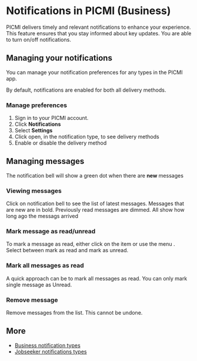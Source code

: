 # Notifications in PICMI (Business)

PICMI delivers timely and relevant notifications to enhance your experience. This feature ensures that you stay informed
about key updates. You are able to turn on/off notifications.

## Managing your notifications

You can manage your notification preferences for any types in the PICMI app.

<prompt>

By default, notifications are enabled for both all delivery methods.

</prompt>

<instructions>

### Manage preferences

1. Sign in to your PICMI account.
2. Click **Notifications** <span class="mdi mdi-bell-outline"/>
3. Select **Settings** <span class="mdi mdi-cog-outline"/>
4. Click <span class="mdi mdi-chevron-down">open</span>, in the notification type, to see delivery methods
5. Enable or disable <span class="mdi mdi-toggle-switch-outline"/> the delivery method

</instructions>


## Managing messages

The notification bell <span class="mdi mdi-bell-outline"/> will show a green dot when there are **new** messages

<explanation>

### Viewing messages

Click on notification bell <span class="mdi mdi-bell-outline"/> to see the list of latest messages. Messages that
are new are in bold. Previously read messages are dimmed. All show how long ago the messags arrived

### Mark message as read/unread

To mark a message as read, either click on the item or use the menu <span class="mdi mid-horizontal-dots"/>. Select
between mark as read and mark as unread.

### Mark all messages as read

A quick approach can be to mark all messages as read. You can only mark single message as Unread.

### Remove message

Remove messages from the list. This cannot be undone.

</explanation>

## More

* [Business notification types](business/article/notifications.md#notification-types)
* [Jobseeker notifications types](jobseeker/article/notifications.md#notification-types)
